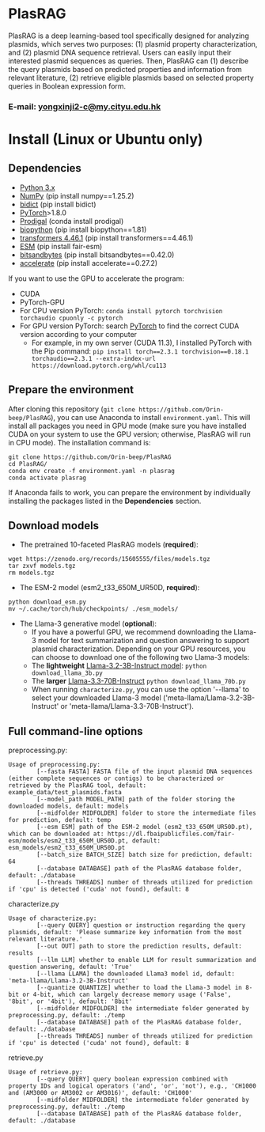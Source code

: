 # PlasRAG

PlasRAG is a deep learning-based tool specifically designed for analyzing plasmids, which serves two purposes: (1) plasmid property characterization, and (2) plasmid DNA sequence retrieval. Users can easily input their interested plasmid sequences as queries. Then, PlasRAG can (1) describe the query plasmids based on predicted properties and information from relevant literature, (2) retrieve eligible plasmids based on selected property queries in Boolean expression form.


### E-mail: yongxinji2-c@my.cityu.edu.hk


# Install (Linux or Ubuntu only)
## Dependencies
* [Python 3.x](https://www.python.org/downloads/)
* [NumPy](https://pypi.org/project/numpy/) (pip install numpy==1.25.2)
* [bidict](https://pypi.org/project/bidict/) (pip install bidict)
* [PyTorch](https://pytorch.org/get-started/previous-versions/)>1.8.0
* [Prodigal](https://anaconda.org/bioconda/prodigal) (conda install prodigal)
* [biopython](https://pypi.org/project/biopython/) (pip install biopython==1.81)
* [transformers 4.46.1](https://github.com/huggingface/transformers) (pip install transformers==4.46.1)
* [ESM](https://github.com/facebookresearch/esm) (pip install fair-esm)
* [bitsandbytes](https://github.com/bitsandbytes-foundation/bitsandbytes) (pip install bitsandbytes==0.42.0)
* [accelerate](https://github.com/huggingface/accelerate) (pip install accelerate==0.27.2)

If you want to use the GPU to accelerate the program:
- CUDA
- PyTorch-GPU
- For CPU version PyTorch: ```conda install pytorch torchvision torchaudio cpuonly -c pytorch```
- For GPU version PyTorch: search [PyTorch](https://pytorch.org/get-started/previous-versions/) to find the correct CUDA version according to your computer
    - For example, in my own server (CUDA 11.3), I installed PyTorch with the Pip command: ```pip install torch==2.3.1 torchvision==0.18.1 torchaudio==2.3.1 --extra-index-url https://download.pytorch.org/whl/cu113```


## Prepare the environment
After cloning this repository (```git clone https://github.com/Orin-beep/PlasRAG```), you can use Anaconda to install ```environment.yaml```. This will install all packages you need in GPU mode (make sure you have installed CUDA on your system to use the GPU version; otherwise, PlasRAG will run in CPU mode). The installation command is: 
```
git clone https://github.com/Orin-beep/PlasRAG
cd PlasRAG/
conda env create -f environment.yaml -n plasrag
conda activate plasrag
```
If Anaconda fails to work, you can prepare the environment by individually installing the packages listed in the __Dependencies__ section.


## Download models
- The pretrained 10-faceted PlasRAG models (__required__):
```
wget https://zenodo.org/records/15605555/files/models.tgz
tar zxvf models.tgz
rm models.tgz
```

- The ESM-2 model (esm2_t33_650M_UR50D, __required__):
```
python download_esm.py
mv ~/.cache/torch/hub/checkpoints/ ./esm_models/ 
```

- The Llama-3 generative model (__optional__):
    - If you have a powerful GPU, we recommend downloading the Llama-3 model for text summarization and question answering to support plasmid characterization. Depending on your GPU resources, you can choose to download one of the following two Llama-3 models:
    - The __lightweight__ [Llama-3.2-3B-Instruct model](https://huggingface.co/meta-llama/Llama-3.2-3B-Instruct): ```python download_llama_3b.py```
    - The __larger__ [Llama-3.3-70B-Instruct](https://huggingface.co/meta-llama/Llama-3.3-70B-Instruct) ```python download_llama_70b.py```
    - When running ```characterize.py```, you can use the option '--llama' to select your downloaded Llama-3 model ('meta-llama/Llama-3.2-3B-Instruct' or 'meta-llama/Llama-3.3-70B-Instruct').


## Full command-line options
preprocessing.py:
```
Usage of preprocessing.py:
        [--fasta FASTA] FASTA file of the input plasmid DNA sequences (either complete sequences or contigs) to be characterized or retrieved by the PlasRAG tool, default: example_data/test_plasmids.fasta
        [--model_path MODEL_PATH] path of the folder storing the downloaded models, default: models
        [--midfolder MIDFOLDER] folder to store the intermediate files for prediction, default: temp
        [--esm ESM] path of the ESM-2 model (esm2_t33_650M_UR50D.pt), which can be downloaded at: https://dl.fbaipublicfiles.com/fair-esm/models/esm2_t33_650M_UR50D.pt, default: esm_models/esm2_t33_650M_UR50D.pt
        [--batch_size BATCH_SIZE] batch size for prediction, default: 64
        [--database DATABASE] path of the PlasRAG database folder, default: ./database
        [--threads THREADS] number of threads utilized for prediction if 'cpu' is detected ('cuda' not found), default: 8
```

characterize.py
```
Usage of characterize.py:
        [--query QUERY] question or instruction regarding the query plasmids, default: 'Please summarize key information from the most relevant literature.'
        [--out OUT] path to store the prediction results, default: results
        [--llm LLM] whether to enable LLM for result summarization and question answering, default: 'True'
        [--llama LLAMA] the downloaded Llama3 model id, default: 'meta-llama/Llama-3.2-3B-Instruct'
        [--quantize QUANTIZE] whether to load the Llama-3 model in 8-bit or 4-bit, which can largely decrease memory usage ('False', '8bit', or '4bit'), default: '8bit'
        [--midfolder MIDFOLDER] the intermediate folder generated by preprocessing.py, default: ./temp
        [--database DATABASE] path of the PlasRAG database folder, default: ./database
        [--threads THREADS] number of threads utilized for prediction if 'cpu' is detected ('cuda' not found), default: 8
```

retrieve.py
```
Usage of retrieve.py:
        [--query QUERY] query boolean expression combined with property IDs and logical operators ('and', 'or', 'not'), e.g., 'CH1000 and (AM3000 or AM3002 or AM3016)', default: 'CH1000'
        [--midfolder MIDFOLDER] the intermediate folder generated by preprocessing.py, default: ./temp
        [--database DATABASE] path of the PlasRAG database folder, default: ./database
```
